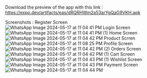 Download the preview of the app with this link : https://expo.dev/artifacts/eas/dRQRHWm2a53arYgQaG9VKH.apk

Screenshots :
Register Screen
![WhatsApp Image 2024-05-17 at 11 04 41 PM](https://github.com/Shailesh-714/Ecommerce_Application_Using_ReactNative/assets/151172220/7f458e82-1159-4b28-8dd8-9fcd50ab78de)
Login Screen
![WhatsApp Image 2024-05-17 at 11 04 41 PM (1)](https://github.com/Shailesh-714/Ecommerce_Application_Using_ReactNative/assets/151172220/2b53be11-aebe-4de8-9f06-b61b48ce6df3)
Home Screen
![WhatsApp Image 2024-05-17 at 11 04 42 PM](https://github.com/Shailesh-714/Ecommerce_Application_Using_ReactNative/assets/151172220/76c44623-96c9-4678-8b67-7820d5077685)
Product Scrren![WhatsApp Image 2024-05-17 at 11 08 25 PM](https://github.com/Shailesh-714/Ecommerce_Application_Using_ReactNative/assets/151172220/d90ec5f6-0584-4842-997d-b196a9ca100f)
Profile Screen
![WhatsApp Image 2024-05-17 at 11 04 42 PM (2)](https://github.com/Shailesh-714/Ecommerce_Application_Using_ReactNative/assets/151172220/344d4f12-16f3-42c4-930e-3b967e78999b)
Orders Screen
![WhatsApp Image 2024-05-17 at 11 04 42 PM (1)](https://github.com/Shailesh-714/Ecommerce_Application_Using_ReactNative/assets/151172220/cbab4c3f-e663-4072-9004-bfad9e536e02)
Cart Screen
![WhatsApp Image 2024-05-17 at 11 04 43 PM (1)](https://github.com/Shailesh-714/Ecommerce_Application_Using_ReactNative/assets/151172220/63f29b79-fa7b-433e-98f9-31c2141fe2cb)
Wishlist Screen
![WhatsApp Image 2024-05-17 at 11 04 43 PM](https://github.com/Shailesh-714/Ecommerce_Application_Using_ReactNative/assets/151172220/2f822410-6694-4ee8-a1d7-6b7d351300cd)
Payment Screen
![WhatsApp Image 2024-05-17 at 11 04 44 PM](https://github.com/Shailesh-714/Ecommerce_Application_Using_ReactNative/assets/151172220/57a1a935-ea38-4d9c-b4ac-1266c03b7573)
